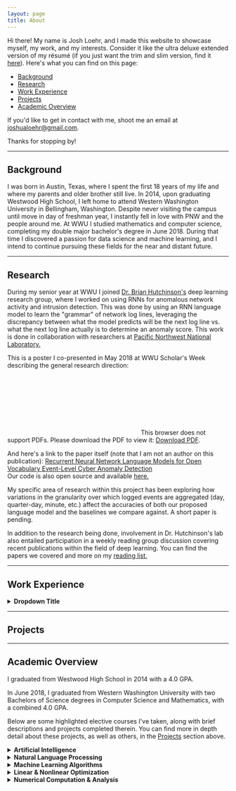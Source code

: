 ```yaml
---
layout: page
title: About
---
```


Hi there! My name is Josh Loehr, and I made this website to showcase myself, my work, and my interests. Consider it like the ultra deluxe extended version of my résumé (if you just want the trim and slim version, find it [here](https://joshualoehr.github.io/public/Joshua_Loehr_Resume_2018.pdf)). Here's what you can find on this page:

 - [Background](https://joshualoehr.github.io/about#background)
 - [Research](https://joshualoehr.github.io/about#research)
 - [Work Experience](https://joshualoehr.github.io/about#work-experience)
 - [Projects](https://joshualoehr.github.io/about#projects)
 - [Academic Overview](https://joshualoehr.github.io/about#academic-overview)

If you'd like to get in contact with me, shoot me an email at [joshualoehr@gmail.com](mailto:joshualoehr@gmail.com). 

Thanks for stopping by!

___

## Background

I was born in Austin, Texas, where I spent the first 18 years of my life and where my parents and older brother still live. In 2014, upon graduating Westwood High School, I left home to attend Western Washington University in Bellingham, Washington. Despite never visiting the campus until move in day of freshman year, I instantly fell in love with PNW and the people around me. At WWU I studied mathematics and computer science, completing my double major bachelor's degree in June 2018. During that time I discovered a passion for data science and machine learning, and I intend to continue pursuing these fields for the near and distant future. 

___

## Research

During my senior year at WWU I joined [Dr. Brian Hutchinson's](https://facultyweb.cs.wwu.edu/~hutchib2/) deep learning research group, where I worked on using RNNs for anomalous network activity and intrusion detection. This was done by using an RNN language model to learn the "grammar" of network log lines, leveraging the discrepancy between what the model predicts will be the next log line vs. what the next log line actually is to determine an anomaly score. This work is done in collaboration with researchers at [Pacific Northwest National Laboratory.](https://www.pnnl.gov/)

This is a poster I co-presented in May 2018 at WWU Scholar's Week describing the general research direction:
<object data="/public/language-modeling-anomalous.pdf" type="application/pdf" width="700px" height="700px">
    <embed src="/public/language-modeling-anomalous.pdf">
        This browser does not support PDFs. Please download the PDF to view it: <a href="/public/language-modeling-anomalous.pdf">Download PDF</a>.</p>
    </embed>
</object>

And here's a link to the paper itself (note that I am not an author on this publication): [Recurrent Neural Network Language Models for Open Vocabulary Event-Level Cyber Anomaly Detection](https://arxiv.org/abs/1712.00557)  
Our code is also open source and available [here.](https://github.com/pnnl/safekit)

My specific area of research within this project has been exploring how variations in the granularity over which logged events are aggregated (day, quarter-day, minute, etc.) affect the accuracies of both our proposed language model and the baselines we compare against. A short paper is pending.

In addition to the research being done, involvement in Dr. Hutchinson's lab also entailed participation in a weekly reading group discussion covering recent publications within the field of deep learning. You can find the papers we covered and more on my [reading list.](/reading-list/)

___

## Work Experience

<details>
  <summary><strong> Dropdown Title </strong></summary>
  <div markdown="1">
  
  <center><div markdown="1">

#### Hidden Title
  </div></center>

Content
___

  </div>  
</details>  

___

## Projects

___

## Academic Overview

I graduated from Westwood High School in 2014 with a 4.0 GPA.

In June 2018, I graduated from Western Washington University with two Bachelors of Science degrees in Computer Science and Mathematics, with a combined 4.0 GPA.

Below are some highlighted elective courses I've taken, along with brief descriptions and projects completed therein. You can find more in depth detail about these projects, as well as others, in the [Projects](https://joshualoehr.github.io/about#projects) section above.

<details>
  <summary><strong> Artificial Intelligence </strong></summary>
  <div markdown="1">
  
  <center><div markdown="1">

#### CSCI 402
  </div></center>
   
**Description:** Introduction to knowledge representation and search. Possible application areas include natural language, perception, learning and expert systems.

**Projects** 
* [Virtual Fish - Selection (C#)](https://github.com/joshualoehr/VirtualFishSelection): Modifications to the original [VirtualFish project](https://www.codeproject.com/Articles/1074915/AI-Genetic-Evolution-of-Virtual-Fish) involving refactoring and an assortment of alternative selection strategies for the genetic algorithm.
* [Neural Network from Scratch (C++)](https://github.com/joshualoehr/neural-network-from-scratch): A very basic artificial neural network, built from scratch in C++ with the [Eigen library](http://eigen.tuxfamily.org). Trained to classify mushrooms as either poisonous or edible based on 23 nominal characteristics with >99% test accuracy.
* [Grid QLearn (C#)](https://github.com/joshualoehr/Grid-QLearn): Use Reinforcement Learning (Q-Learning) to teach a robot to navigate the WWU computer science department in a gridded environment.

*Grade recieved:* **A** (4.0)

___

  </div>  
</details>  


<details>
  <summary><strong> Natural Language Processing </strong></summary>
  <div markdown="1">
  
  <center><div markdown="1">

#### CSCI 404
  </div></center>
  
  **Description:** Fundamental concepts and ideas in natural language processing (NLP), and current research in the area; algorithms available for the processing of linguistic information and the underlying computational properties of natural languages. Word level, syntactic, and semantic processing from both a linguistic and an algorithmic perspective are considered. The focus is on modern quantitative techniques in NLP: using large corpora, including the web, statistical models for acquisition, disambiguation, and parsing.

  **Projects** 
  * [N-Gram Language Model (Python)](https://github.com/joshualoehr/ngram-language-model): Python implementation of an N-gram language model with Laplace smoothing and sentence generation.
  * [Various Assignments (Python)](https://github.com/joshualoehr/natural-language-processing): A hodge podge of small assignments from the course, which I should probably clean up and organize into a more viewable form.
  * Automatic Summarization of Academic Papers (Python): Final project. Attempted to automatically summarize academic papers using an RNN.

  *Grade recieved:* **A** (4.0)

  ___
  </div>  
</details>  


<details>
  <summary><strong> Machine Learning Algorithms </strong></summary>
  <div markdown="1">
  
  <center><div markdown="1">

#### CSCI 571
  </div></center>
  
  **Description:** Covers important machine learning research areas such as artificial neural nets, Bayesian learning, data mining, decision tree learning, evolutionary computation, reinforcement learning, version space learning, rough sets, and computational learning theory. Algorithms from these research areas will be analyzed. Each student will select one of the learned algorithms and apply it to the term project.

  **Projects** 
  * [Linear Regression (Java)](https://github.com/joshualoehr/linear-regression): General purpose linear regression optimizer implemented from scratch with Java. Options for both gradient descent and analytical solutions.
  * [Tensorflow DNN (Python)](https://github.com/joshualoehr/tensorflow-dnn/blob/master/prog2.py): A general purpose deep neural network implemented in Tensorflow. Uses purely the base Tensorflow library - no 3rd party additions or the contrib package.
  * Final Project (Python): TBA

  *Grade recieved:* 

  ___
  </div>  
</details>  


<details>
  <summary><strong> Linear & Nonlinear Optimization </strong></summary>
  <div markdown="1">
  
  <center><div markdown="1">

#### M/CS 335/435
  </div></center>
  
  **Description:** (Two courses) -- (M/CS 335) The optimization of linear functions subject to linear constraints. Linear programming, duality theory, sensitivity analysis, applications. (M/CS 435) Nonlinear optimization with emphasis on basic theory (including Lagrange multipliers and the Kuhn-Tucker conditions), algorithms for numerical solution of problems, and applications. Introductory dynamic programming, with emphasis on applications and algorithms.

  *Grade recieved:* **A** (4.0) / **B+** (3.3)

  ___
  </div>  
</details>  


<details>
  <summary><strong> Numerical Computation & Analysis </strong></summary>
  <div markdown="1">
  
  <center><div markdown="1">

#### M/CS 375/475
  </div></center>
  
  **Description:** (Two courses) -- (M/CS 375) Computer arithmetic, solution of nonlinear equations and optimization in a single variable; matrix factorization; matrix iterative techniques. (M/CS 475) Polynomial interpolation including splines, orthogonal systems of functions and least squares approximation; numerical differentiation and integration; solution of systems of nonlinear equations and unconstrained optimization.

  *Grade recieved:* **A** (4.0) / **A** (4.0)

  ___
  </div>  
</details>  

